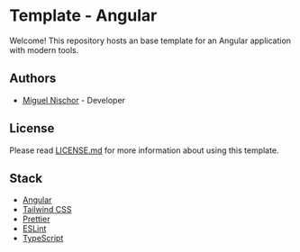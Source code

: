 # Template - Angular

Welcome! This repository hosts an base template for an Angular application with modern tools.

## Authors

-   [Miguel Nischor](https://www.linkedin.com/in/mgnischor) - Developer

## License

Please read [LICENSE.md](LICENSE.md) for more information about using this template.

## Stack

-   [Angular](https://angular.dev/)
-   [Tailwind CSS](https://tailwindcss.com/)
-   [Prettier](https://prettier.io/)
-   [ESLint](https://eslint.org/)
-   [TypeScript](https://www.typescriptlang.org/)
